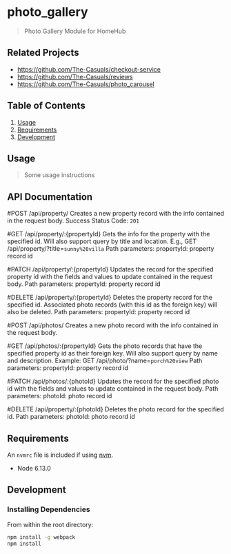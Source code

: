 # photo_gallery

> Photo Gallery Module for HomeHub

## Related Projects

  - https://github.com/The-Casuals/checkout-service
  - https://github.com/The-Casuals/reviews
  - https://github.com/The-Casuals/photo_carousel


## Table of Contents

1. [Usage](#Usage)
1. [Requirements](#requirements)
1. [Development](#development)

## Usage

> Some usage instructions

## API Documentation

#POST /api/property/
Creates a new property record with the info contained in the request body. 
Success Status Code: `201`

#GET /api/property/:{propertyId}
Gets the info for the property with the specified id. Will also support query by title and location. E.g., GET /api/property/?title=`sunny%20villa`
Path parameters: 
propertyId: property record id

#PATCH /api/property/:{propertyId}
Updates the record for the specified property id with the fields and values to update contained in the request body. 
Path parameters: 
propertyId: property record id

#DELETE /api/property/:{propertyId}
Deletes the property record for the specified id. Associated photo records (with this id as the foreign key) will also be deleted. 
Path parameters: 
propertyId: property record id

#POST /api/photos/
Creates a new photo record with the info contained in the request body. 

#GET /api/photos/:{propertyId}
Gets the photo records that have the specified property id as their foreign key. Will also support query by name and description. 
Example: GET /api/photo/?name=`porch%20view`
Path parameters: 
propertyId: property record id

#PATCH /api/photos/:{photoId}
Updates the record for the specified photo id with the fields and values to update contained in the request body. 
Path parameters: 
photoId: photo record id

#DELETE /api/property/:{photoId}
Deletes the photo record for the specified id. 
Path parameters: 
photoId: photo record id

## Requirements

An `nvmrc` file is included if using [nvm](https://github.com/creationix/nvm).

- Node 6.13.0

## Development

### Installing Dependencies

From within the root directory:

```sh
npm install -g webpack
npm install
```
